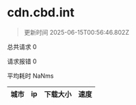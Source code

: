 
  # cdn.cbd.int

  > 更新时间 2025-06-15T00:56:46.802Z
  
  总共请求 0

  请求报错 0

  平均耗时 NaNms

|城市|ip|下载大小|速度|
|-----|----------|---|---|

  